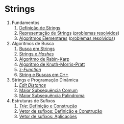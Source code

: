 Strings
=======

1. Fundamentos
    1. [Definição de Strings](slides/introducao/introducao.pdf)
    1. [Representação de Strings](slides/representacao_de_strings/representacao_de_strings.pdf) ([problemas resolvidos](problems/ST-2/ST-2.pdf))
    1. [Algoritmos Elementares](slides/algoritmos_elementares/algoritmos_elementares.pdf) ([problemas resolvidos](problems/ST-3/ST-3.pdf))
1. Algoritmos de Busca
    1. [Busca em Strings](slides/busca/busca.pdf)
    1. [Strings e _Hashes_](slides/hashes/hashes.pdf)
    1. [Algoritmo de Rabin-Karp](slides/rabin_karp/rabin_karp.pdf)
    1. [Algoritmo de Knuth-Morris-Pratt](slides/kmp/kmp.pdf)
    1. [z-_Function_](slides/z_function/z_function.pdf)
    1. [String e Buscas em C++](slides/cpp/cpp.pdf)
1. Strings e Programação Dinâmica
    1. [_Edit Distance_](slides/edit_distance/edit_distance.pdf)
    1. [Maior Subsequência Comum](slides/lcs/lcs.pdf)
    1. [Maior Subsequência Palíndroma](slides/PD-3/PD-3.pdf)
1. Estruturas de Sufixos
    1. [_Trie_: Definição e Construção](slides/trie/trie.pdf)
    1. [Vetor de sufixos: Definição e Construção](slides/SA-1/SA-1.pdf)
    1. [Vetor de sufixos: Aplicações](slides/suffix_array-aplicacoes/suffix_array-aplicacoes.pdf)

<!--- Conteúdos a adicionar:
    1. Suffix trie
    1. Algoritmo de Aho-Corasick
    1. Algoritmo de Manacher
    1. Automatos finitos
    1. Fatorização de Lyndon
-->

